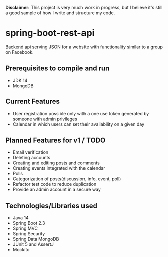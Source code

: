 **Disclaimer:** This project is very much work in progress, but I believe it's still a good sample of how I write and structure my code.
# spring-boot-rest-api
Backend api serving JSON for a website with functionality similar to a group on Facebook.
## Prerequisites to compile and run
- JDK 14
- MongoDB
## Current Features
- User registration possible only with a one use token generated by someone with admin privileges
- Calendar in which users can set their availability on a given day
## Planned Features for v1 / TODO
- Email verification
- Deleting accounts
- Creating and editing posts and comments
- Creating events integrated with the calendar
- Polls
- Categorization of posts(discussion, info, event, poll)
- Refactor test code to reduce duplication
- Provide an admin account in a secure way
## Technologies/Libraries used
- Java 14
- Spring Boot 2.3
- Spring MVC
- Spring Security
- Spring Data MongoDB
- JUnit 5 and AssertJ
- Mockito
